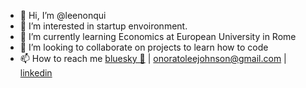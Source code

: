 - 👋 Hi, I’m @leenonqui
- 👀 I’m interested in startup envoironment.
- 🌱 I’m currently learning Economics at European University in Rome
- 💞️ I’m looking to collaborate on projects to learn how to code
- 📫 How to reach me [bluesky 🦋](https://bsky.app/profile/leon-jo.bsky.social) | onoratoleejohnson@gmail.com | [linkedin](https://www.linkedin.com/in/leenonqui/)

<!---
leenonqui/leenonqui is a ✨ special ✨ repository because its `README.md` (this file) appears on your GitHub profile.
You can click the Preview link to take a look at your changes.
--->
